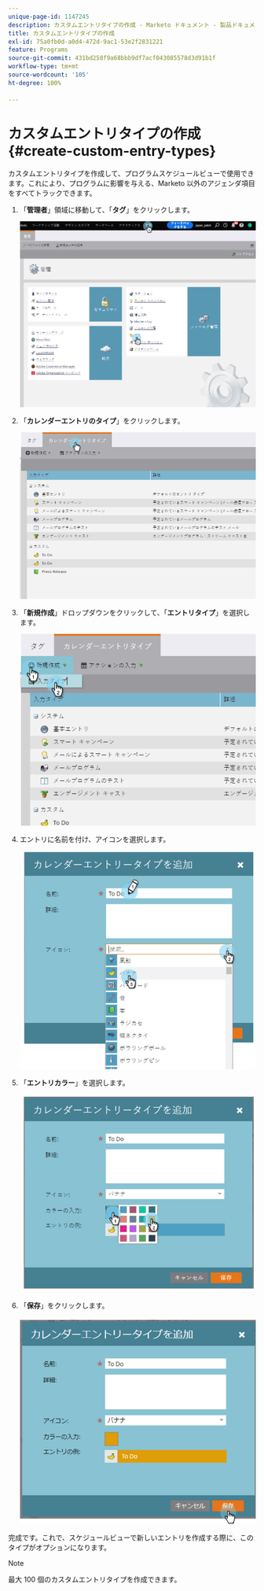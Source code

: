 ```yaml
---
unique-page-id: 1147245
description: カスタムエントリタイプの作成 - Marketo ドキュメント - 製品ドキュメント
title: カスタムエントリタイプの作成
exl-id: 75a0fb0d-a0d4-472d-9ac1-53e2f2831221
feature: Programs
source-git-commit: 431bd258f9a68bbb9df7acf043085578d3d91b1f
workflow-type: tm+mt
source-wordcount: '105'
ht-degree: 100%

---
```


# カスタムエントリタイプの作成 {#create-custom-entry-types}

カスタムエントリタイプを作成して、プログラムスケジュールビューで使用できます。これにより、プログラムに影響を与える、Marketo 以外のアジェンダ項目をすべてトラックできます。

1. 「**管理者**」領域に移動して、「**タグ**」をクリックします。

   ![](assets/admintags.png)

1. 「**カレンダーエントリのタイプ**」をクリックします。

   ![](assets/image2014-9-15-15-3a41-3a33.png)

1. 「**新規作成**」ドロップダウンをクリックして、「**エントリタイプ**」を選択します。

   ![](assets/image2014-9-15-15-3a41-3a58.png)

1. エントリに名前を付け、アイコンを選択します。

   ![](assets/image2014-9-15-16-3a11-3a24.png)

1. 「**エントリカラー**」を選択します。

   ![](assets/image2014-9-15-16-3a3-3a55.png)

1. 「**保存**」をクリックします。

   ![](assets/image2014-9-15-16-3a4-3a14.png)

完成です。これで、スケジュールビューで新しいエントリを作成する際に、このタイプがオプションになります。

>[!NOTE]
>
>最大 100 個のカスタムエントリタイプを作成できます。
